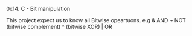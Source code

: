 0x14. C - Bit manipulation

This project expect us to know all Bitwise opeartuons.
e.g & AND
~ NOT (bitwise complement)
^ (bitwise XOR)
| OR

